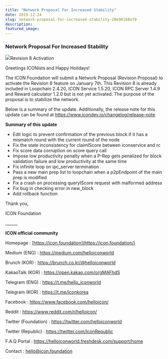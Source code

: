 ```yaml
---
title: "Network Proposal For Increased Stability"
date: 2019-12-24
slug: network-proposal-for-increased-stability-20e90168e79
description:
featured_image:
---
```


### Network Proposal For Increased Stability

![](https://cdn-images-1.medium.com/max/800/1*kVuMudyaAWNmg6ga9KkU6A.png)Revision 8 Activation

Greetings ICONists and Happy Holidays!

The ICON Foundation will submit a Network Proposal (Revision Proposal) to activate the Revision 8 feature on January 7th. This Revision 8 is already included in Loopchain 2.4.20, ICON Service 1.5.20, ICON RPC Server 1.4.9 and Reward calculator 1.2.0 but is not yet activated. The purpose of the proposal is to stabilize the network.

Below is a summary of the update. Additionally, the release note for this update can be found at <https://www.icondev.io/changelog/release-note>.

**Summary of this update**

* Edit logic to prevent confirmation of the previous block if it has a mismatch round with the current round of the node
* Fix the state inconsistency for claimIScore between iconservice and rc
* Fix score data corruption on score query call
* Impose low productivity penalty when a P-Rep gets penalized for block validation failure and low productivity at the same time
* Fix infinite loop on ipc\_server termination
* Pass a new main prep list to loopchain when a p2pEndpoint of the main prep is modified
* Fix a crash on processing queryIScore request with malformed address
* Fix bug in checking error in new\_block
* Add rollback function

Thank you,

ICON Foundation

\_\_\_\_\_\_

**ICON official community**

Homepage : [https://icon.foundation](https://icon.foundation/)

Medium (ENG) : <https://medium.com/helloiconworld>

Brunch (KOR) : <https://brunch.co.kr/@helloiconworld>

KakaoTalk (KOR) : <https://open.kakao.com/o/gMAFhdS>

Telegram (ENG) : <https://t.me/hello_iconworld>

Telegram (KOR) : <https://t.me/iconkorea>

Facebook : <https://www.facebook.com/helloicon/>

Reddit : <https://www.reddit.com/r/helloicon/>

Twitter (Foundation) : <https://twitter.com/helloiconworld>

Twitter (Republic) : <https://twitter.com/IconRepublic>

F.A.Q Portal : <https://helloiconworld.freshdesk.com/support/home>

Contact : [hello@icon.foundation](http://hello@icon.foundation/)

